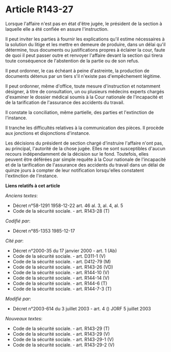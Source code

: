 # Article R143-27

Lorsque l'affaire n'est pas en état d'être jugée, le président de la section à laquelle elle a été confiée en assure
l'instruction.

Il peut inviter les parties à fournir les explications qu'il estime nécessaires à la solution du litige et les mettre en
demeure de produire, dans un délai qu'il détermine, tous documents ou justifications propres à éclairer la cour, faute de
quoi il peut passer outre et renvoyer l'affaire devant la section qui tirera toute conséquence de l'abstention de la partie
ou de son refus.

Il peut ordonner, le cas échéant à peine d'astreinte, la production de documents détenus par un tiers s'il n'existe pas
d'empêchement légitime.

Il peut ordonner, même d'office, toute mesure d'instruction et notamment désigner, à titre de consultation, un ou plusieurs
médecins experts chargés d'examiner le dossier médical soumis à la Cour nationale de l'incapacité et de la tarification de
l'assurance des accidents du travail.

Il constate la conciliation, même partielle, des parties et l'extinction de l'instance.

Il tranche les difficultés relatives à la communication des pièces. Il procède aux jonctions et disjonctions d'instance.

Les décisions du président de section chargé d'instruire l'affaire n'ont pas, au principal, l'autorité de la chose jugée.
Elles ne sont susceptibles d'aucun recours indépendamment de la décision sur le fond. Toutefois, elles peuvent être déférées
par simple requête à la Cour nationale de l'incapacité et de la tarification de l'assurance des accidents du travail dans un
délai de quinze jours à compter de leur notification lorsqu'elles constatent l'extinction de l'instance.

**Liens relatifs à cet article**

_Anciens textes_:

  - Décret n°58-1291 1958-12-22 art. 46 al. 3, al. 4, al. 5
  - Code de la sécurité sociale. - art. R143-28 (T)

_Codifié par_:

  - Décret n°85-1353 1985-12-17

_Cité par_:

  - Décret n°2000-35 du 17 janvier 2000 - art. 1 (Ab)
  - Code de la sécurité sociale. - art. D311-1 (V)
  - Code de la sécurité sociale. - art. D412-79 (M)
  - Code de la sécurité sociale. - art. R143-26 (VD)
  - Code de la sécurité sociale. - art. R144-10 (V)
  - Code de la sécurité sociale. - art. R144-14 (V)
  - Code de la sécurité sociale. - art. R144-6 (T)
  - Code de la sécurité sociale. - art. R144-7-3 (T)

_Modifié par_:

  - Décret n°2003-614 du 3 juillet 2003 - art. 4 () JORF 5 juillet 2003

_Nouveaux textes_:

  - Code de la sécurité sociale. - art. R143-29 (T)
  - Code de la sécurité sociale. - art. R143-29 (V)
  - Code de la sécurité sociale. - art. R143-29-1 (V)
  - Code de la sécurité sociale. - art. R143-29-2 (V)
